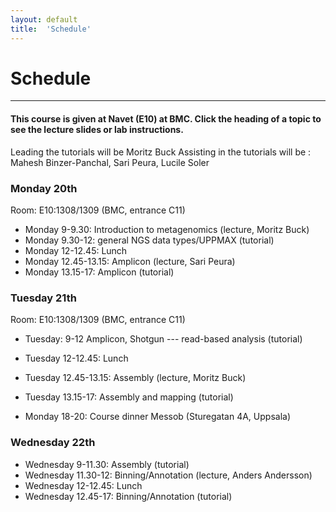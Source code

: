 ```yaml
---
layout: default
title:  'Schedule'
---
```


# Schedule
---

#### This course is given at Navet (E10) at BMC. Click the heading of a topic to see the lecture slides or lab instructions.

Leading the tutorials will be Moritz Buck
Assisting in the tutorials will be : Mahesh Binzer-Panchal, Sari Peura, Lucile Soler

### Monday 20th  

Room:  E10:1308/1309 (BMC, entrance C11)

* Monday 9-9.30: Introduction to metagenomics (lecture, Moritz Buck)
* Monday 9.30-12: general NGS data types/UPPMAX (tutorial)
* Monday 12-12.45: Lunch
* Monday 12.45-13.15: Amplicon (lecture, Sari Peura)
* Monday 13.15-17: Amplicon (tutorial)



### Tuesday 21th  

Room:  E10:1308/1309 (BMC, entrance C11)
    
* Tuesday: 9-12 Amplicon, Shotgun --- read-based analysis (tutorial)
* Tuesday 12-12.45: Lunch
* Tuesday 12.45-13.15: Assembly (lecture, Moritz Buck)
* Tuesday 13.15-17: Assembly and mapping (tutorial)

* Monday 18-20: Course dinner Messob (Sturegatan 4A, Uppsala)

### Wednesday 22th  

* Wednesday 9-11.30: Assembly (tutorial)
* Wednesday 11.30-12: Binning/Annotation (lecture, Anders Andersson)
* Wednesday 12-12.45: Lunch
* Wednesday 12.45-17: Binning/Annotation (tutorial)
